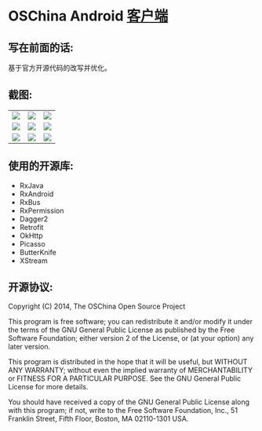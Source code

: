 # OSChina Android [客户端](http://www.oschina.net/app/)

## 写在前面的话:

基于官方开源代码的改写并优化。

## 截图:
|  |  |  |
|:-------------:|:-------:|:-------:|
|![](https://raw.githubusercontent.com/alimy/acrida/master/app/art/1.png)|![](https://raw.githubusercontent.com/alimy/acrida/master/app/art/2.png)|![](https://raw.githubusercontent.com/alimy/acrida/master/app/art/3.png)|
|![](https://raw.githubusercontent.com/alimy/acrida/master/app/art/4.png)|![](https://raw.githubusercontent.com/alimy/acrida/master/app/art/5.png)|![](https://raw.githubusercontent.com/alimy/acrida/master/app/art/6.png)|
|![](https://raw.githubusercontent.com/alimy/acrida/master/app/art/7.png)|![](https://raw.githubusercontent.com/alimy/acrida/master/app/art/8.png)|![](https://raw.githubusercontent.com/alimy/acrida/master/app/art/9.png)|

## 使用的开源库:
* RxJava
* RxAndroid
* RxBus
* RxPermission
* Dagger2
* Retrofit
* OkHttp
* Picasso
* ButterKnife
* XStream

## 开源协议:
 Copyright (C) 2014, The OSChina Open Source Project

This program is free software; you can redistribute it and/or modify
it under the terms of the GNU General Public License as published by
the Free Software Foundation; either version 2 of the License, or
(at your option) any later version.

This program is distributed in the hope that it will be useful,
but WITHOUT ANY WARRANTY; without even the implied warranty of
MERCHANTABILITY or FITNESS FOR A PARTICULAR PURPOSE.  See the
GNU General Public License for more details.

You should have received a copy of the GNU General Public License along
with this program; if not, write to the Free Software Foundation, Inc.,
51 Franklin Street, Fifth Floor, Boston, MA 02110-1301 USA.
